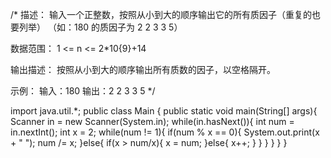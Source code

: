 /*
描述：
输入一个正整数，按照从小到大的顺序输出它的所有质因子（重复的也要列举）
（如：180 的质因子为 2 2 3 3 5）

数据范围：
1 <= n <= 2*10{9}+14

输出描述：
按照从小到大的顺序输出所有质数的因子，以空格隔开。

示例：
输入：180
输出：2 2 3 3 5
*/

import java.util.*;
public class Main {
    public static void main(String[] args){
        Scanner in = new Scanner(System.in);
        while(in.hasNext()){
            int num = in.nextInt();
            int x = 2;
            while(num != 1){
                if(num % x == 0){
                    System.out.print(x + " ");
                    num /= x;
                }else{
                    if(x > num/x){
                        x = num;
                    }else{
                        x++;
                    }
                }
            }
        }
    }
}
